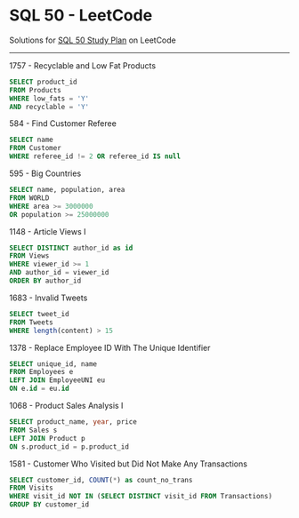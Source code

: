 # SQL 50 - LeetCode
Solutions for [SQL 50 Study Plan](https://leetcode.com/studyplan/top-sql-50/) on LeetCode

---

1757 - Recyclable and Low Fat Products
```sql
SELECT product_id
FROM Products
WHERE low_fats = 'Y'
AND recyclable = 'Y'
```

584 - Find Customer Referee
```sql
SELECT name 
FROM Customer 
WHERE referee_id != 2 OR referee_id IS null
```

595 - Big Countries
```sql
SELECT name, population, area
FROM WORLD
WHERE area >= 3000000
OR population >= 25000000
```

1148 - Article Views I
```sql
SELECT DISTINCT author_id as id
FROM Views
WHERE viewer_id >= 1
AND author_id = viewer_id
ORDER BY author_id
```

1683 - Invalid Tweets
```sql
SELECT tweet_id
FROM Tweets
WHERE length(content) > 15
```

1378 - Replace Employee ID With The Unique 
Identifier
```sql
SELECT unique_id, name
FROM Employees e
LEFT JOIN EmployeeUNI eu
ON e.id = eu.id
```

1068 - Product Sales Analysis I
```sql
SELECT product_name, year, price
FROM Sales s
LEFT JOIN Product p
ON s.product_id = p.product_id
```

1581 - Customer Who Visited but Did Not Make Any Transactions
```sql
SELECT customer_id, COUNT(*) as count_no_trans
FROM Visits 
WHERE visit_id NOT IN (SELECT DISTINCT visit_id FROM Transactions)
GROUP BY customer_id
```




